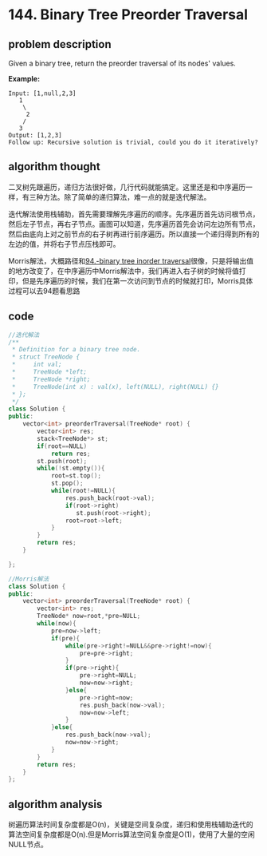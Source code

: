 # 144. Binary Tree Preorder Traversal

## problem description

Given a binary tree, return the preorder traversal of its nodes' values.

**Example:**

```text
Input: [1,null,2,3]
   1
    \
     2
    /
   3
Output: [1,2,3]
Follow up: Recursive solution is trivial, could you do it iteratively?
```

## algorithm thought

二叉树先跟遍历，递归方法很好做，几行代码就能搞定。这里还是和中序遍历一样，有三种方法。除了简单的递归算法，难一点的就是迭代解法。

迭代解法使用栈辅助，首先需要理解先序遍历的顺序。先序遍历首先访问根节点，然后左子节点，再右子节点。画图可以知道，先序遍历首先会访问左边所有节点，然后由底向上对之前节点的右子树再进行前序遍历。所以直接一个递归得到所有的左边的值，并将右子节点压栈即可。

Morris解法，大概路径和[94.-binary tree inorder traversal](94.-binary-tree-inorder-traversal.md)很像，只是将输出值的地方改变了，在中序遍历中Morris解法中，我们再进入右子树的时候将值打印，但是先序遍历的时候，我们在第一次访问到节点的时候就打印，Morris具体过程可以去94题看思路

## code

```cpp
//迭代解法
/**
 * Definition for a binary tree node.
 * struct TreeNode {
 *     int val;
 *     TreeNode *left;
 *     TreeNode *right;
 *     TreeNode(int x) : val(x), left(NULL), right(NULL) {}
 * };
 */
class Solution {
public:
    vector<int> preorderTraversal(TreeNode* root) {
        vector<int> res;
        stack<TreeNode*> st;
        if(root==NULL)
            return res;
        st.push(root);
        while(!st.empty()){
            root=st.top();
            st.pop();
            while(root!=NULL){
                res.push_back(root->val);
                if(root->right)
                   st.push(root->right);
                root=root->left;
            }
        }
        return res;
    }

};

//Morris解法
class Solution {
public:
    vector<int> preorderTraversal(TreeNode* root) {
        vector<int> res;
        TreeNode* now=root,*pre=NULL;
        while(now){
            pre=now->left;
            if(pre){
                while(pre->right!=NULL&&pre->right!=now){
                    pre=pre->right;
                }
                if(pre->right){
                    pre->right=NULL;
                    now=now->right;
                }else{
                    pre->right=now;
                    res.push_back(now->val);
                    now=now->left;
                }
            }else{
                res.push_back(now->val);
                now=now->right;
            }
        }
        return res;
    }
};
```

## algorithm analysis

树遍历算法时间复杂度都是O\(n\)，关键是空间复杂度，递归和使用栈辅助迭代的算法空间复杂度都是O\(n\).但是Morris算法空间复杂度是O\(1\)，使用了大量的空闲NULL节点。

